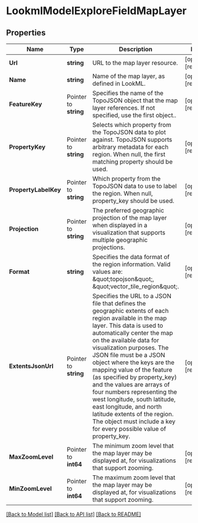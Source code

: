 # LookmlModelExploreFieldMapLayer

## Properties

Name | Type | Description | Notes
------------ | ------------- | ------------- | -------------
**Url** | **string** | URL to the map layer resource. | [optional] [readonly] 
**Name** | **string** | Name of the map layer, as defined in LookML. | [optional] [readonly] 
**FeatureKey** | Pointer to **string** | Specifies the name of the TopoJSON object that the map layer references. If not specified, use the first object.. | [optional] [readonly] 
**PropertyKey** | Pointer to **string** | Selects which property from the TopoJSON data to plot against. TopoJSON supports arbitrary metadata for each region. When null, the first matching property should be used. | [optional] [readonly] 
**PropertyLabelKey** | Pointer to **string** | Which property from the TopoJSON data to use to label the region. When null, property_key should be used. | [optional] [readonly] 
**Projection** | Pointer to **string** | The preferred geographic projection of the map layer when displayed in a visualization that supports multiple geographic projections. | [optional] [readonly] 
**Format** | **string** | Specifies the data format of the region information. Valid values are: \&quot;topojson\&quot;, \&quot;vector_tile_region\&quot;. | [optional] [readonly] 
**ExtentsJsonUrl** | Pointer to **string** | Specifies the URL to a JSON file that defines the geographic extents of each region available in the map layer. This data is used to automatically center the map on the available data for visualization purposes. The JSON file must be a JSON object where the keys are the mapping value of the feature (as specified by property_key) and the values are arrays of four numbers representing the west longitude, south latitude, east longitude, and north latitude extents of the region. The object must include a key for every possible value of property_key. | [optional] [readonly] 
**MaxZoomLevel** | Pointer to **int64** | The minimum zoom level that the map layer may be displayed at, for visualizations that support zooming. | [optional] [readonly] 
**MinZoomLevel** | Pointer to **int64** | The maximum zoom level that the map layer may be displayed at, for visualizations that support zooming. | [optional] [readonly] 

[[Back to Model list]](../README.md#documentation-for-models) [[Back to API list]](../README.md#documentation-for-api-endpoints) [[Back to README]](../README.md)


